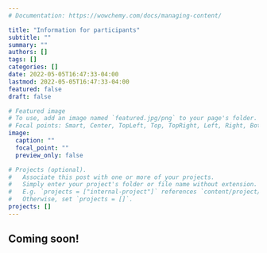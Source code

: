 ```yaml
---
# Documentation: https://wowchemy.com/docs/managing-content/

title: "Information for participants"
subtitle: ""
summary: ""
authors: []
tags: []
categories: []
date: 2022-05-05T16:47:33-04:00
lastmod: 2022-05-05T16:47:33-04:00
featured: false
draft: false

# Featured image
# To use, add an image named `featured.jpg/png` to your page's folder.
# Focal points: Smart, Center, TopLeft, Top, TopRight, Left, Right, BottomLeft, Bottom, BottomRight.
image:
  caption: ""
  focal_point: ""
  preview_only: false

# Projects (optional).
#   Associate this post with one or more of your projects.
#   Simply enter your project's folder or file name without extension.
#   E.g. `projects = ["internal-project"]` references `content/project/deep-learning/index.md`.
#   Otherwise, set `projects = []`.
projects: []
---
```


## Coming soon!
